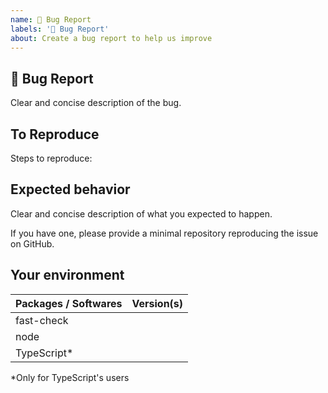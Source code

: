 ```yaml
---
name: 🐛 Bug Report
labels: '🐛 Bug Report'
about: Create a bug report to help us improve
---
```


## 🐛 Bug Report

Clear and concise description of the bug.

## To Reproduce

Steps to reproduce:

## Expected behavior

Clear and concise description of what you expected to happen.

If you have one, please provide a minimal repository reproducing the issue on GitHub.

## Your environment

| Packages / Softwares  | Version(s) |
| --------------------- | ---------- |
| fast-check            |            |
| node                  |            |
| TypeScript*           |            |

*Only for TypeScript's users
